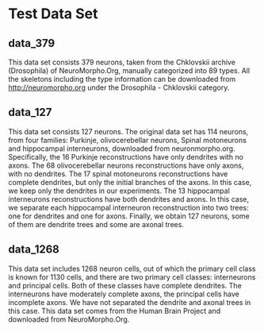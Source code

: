 
# Test Data Set

## data_379
This data set consists 379 neurons, taken from the Chklovskii archive (Drosophila) of NeuroMorpho.Org, manually categorized into 89 types. All the skeletons including the type information can be downloaded from http://neuromorpho.org under the Drosophila - Chklovskii category.

## data_127
This data set consists 127 neurons. The original data set has 114 neurons, from four families: Purkinje, olivocerebellar neurons, Spinal motoneurons and hippocampal interneurons, downloaded from neuronmorpho.org.
Specifically, the 16 Purkinje reconstructions have only dendrites with no axons. The 68 olivocerebellar neurons reconstructions have only axons, with no dendrites. The 17 spinal motoneurons reconstructions have complete dendrites, but only the initial branches of the axons. In this case, we keep only the dendrites in our experiments. The 13 hippocampal interneurons reconstructions have both dendrites and axons. In this case, we separate each hippocampal interneuron reconstruction into two trees: one for dendrites and one for axons.
Finally, we obtain 127 neurons, some of them are dendrite trees and some are axonal trees.

## data_1268
This data set includes 1268 neuron cells, out of which the primary cell class is known for 1130 cells, and there are two primary cell classes: interneurons and principal cells. Both of these classes have complete dendrites. The interneurons have moderately complete axons, the principal cells have incomplete axons. We have not separated the dendrite and axonal trees in this case.
This data set comes from the Human Brain Project and downloaded from NeuroMorpho.Org.

